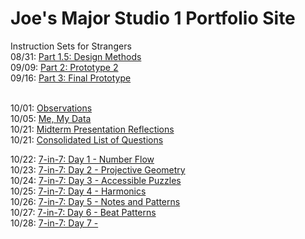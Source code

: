 # Joe's Major Studio 1 Portfolio Site #

Instruction Sets for Strangers <br>
08/31: [Part 1.5: Design Methods](https://sycrus.github.io/major-studio-1/0831.html) <br>
09/09: [Part 2: Prototype 2](https://sycrus.github.io/major-studio-1/0909.html) <br>
09/16: [Part 3: Final Prototype](https://sycrus.github.io/major-studio-1/0916.html) <br>
<br>

10/01: [Observations](https://sycrus.github.io/major-studio-1/1001.html) <br>
10/05: [Me, My Data](https://sycrus.github.io/major-studio-1/1005.html) <br>
10/21: [Midterm Presentation Reflections](https://sycrus.github.io/major-studio-1/1021.html) <br>
10/21: [Consolidated List of Questions](https://sycrus.github.io/major-studio-1/questions.html)<br>

10/22: [7-in-7: Day 1 - Number Flow](https://sycrus.github.io/major-studio-1/1022.html) <br>
10/23: [7-in-7: Day 2 - Projective Geometry](https://sycrus.github.io/major-studio-1/1023.html)<br>
10/24: [7-in-7: Day 3 - Accessible Puzzles](https://sycrus.github.io/major-studio-1/1024.html)<br>
10/25: [7-in-7: Day 4 - Harmonics](https://sycrus.github.io/major-studio-1/1025.html)<br>
10/26: [7-in-7: Day 5 - Notes and Patterns](https://sycrus.github.io/major-studio-1/1026.html)<br>
10/27: [7-in-7: Day 6 - Beat Patterns](https://sycrus.github.io/major-studio-1/1027.html)<br>
10/28: [7-in-7: Day 7 - ]()<br>